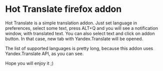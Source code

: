 # Hot Translate firefox addon

Hot Translate is a simple translation addon.
Just set language in preferences, select some text, press ALT+Q and you will see a notification window, with translated text.
You can also select text and click on addon button. In that case, new tab with Yandex.Translate will be opened.

The list of supported languages is pretty long, because this addon uses Yandex.Translate API, as you can see.

Hope you will enjoy it ;)

